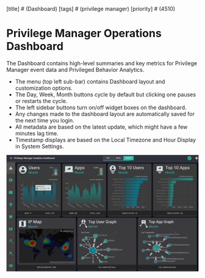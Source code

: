 [title] # (Dashboard)
[tags] # (privilege manager)
[priority] # (4510)
# Privilege Manager Operations Dashboard

The Dashboard contains high-level summaries and key metrics for Privilege Manager event data and Privileged Behavior Analytics.

* The menu (top left sub-bar) contains Dashboard layout and customization options.
* The Day, Week, Month buttons cycle by default but clicking one pauses or restarts the cycle.
* The left sidebar buttons turn on/off widget boxes on the dashboard.
* Any changes made to the dashboard layout are automatically saved for the next time you login.
* All metadata are based on the latest update, which might have a few minutes lag time.
* Timestamp displays are based on the Local Timezone and Hour Display in System Settings.

![dashboard](images/dashboard.png "Dashboard Overview")
